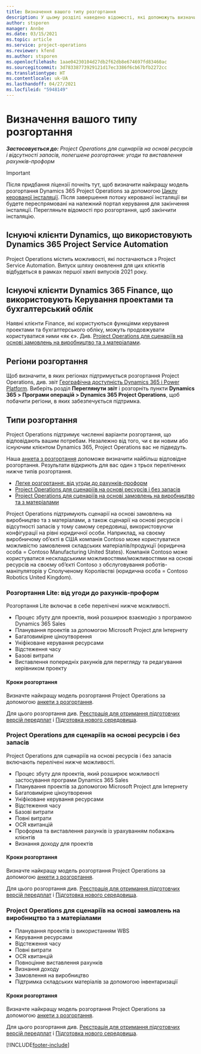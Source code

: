 ```yaml
---
title: Визначення вашого типу розгортання
description: У цьому розділі наведено відомості, які допоможуть визначити правильний тип розгортання Project operations для вашої компанії.
author: stsporen
manager: Annbe
ms.date: 03/15/2021
ms.topic: article
ms.service: project-operations
ms.reviewer: kfend
ms.author: stsporen
ms.openlocfilehash: 1aae04230104d27db2f62db8e674697fd83460ac
ms.sourcegitcommit: 3d78338773929121d17ec3386f6cb67bfb2272cc
ms.translationtype: HT
ms.contentlocale: uk-UA
ms.lasthandoff: 04/27/2021
ms.locfileid: "5948149"
---
```

# <a name="determine-your-deployment-type"></a>Визначення вашого типу розгортання

_**Застосовується до:** Project Operations для сценаріїв на основі ресурсів і відсутності запасів, полегшене розгортання: угоди та виставлення рахунків-проформ_

> [!IMPORTANT]
> Після придбання ліцензії почніть тут, щоб визначити найкращу модель розгортання Dynamics 365 Project Operations за допомогою [Циклу керованої інсталяції](https://aka.ms/provisionprojectoperations).
> Після завершення потоку керованої інсталяції ви будете переспрямовані на належний портал керування для закінчення інсталяції. Перегляньте відомості про розгортання, щоб закінчити інсталяцію.


## <a name="existing-customers-of-dynamics-using-dynamics-365-project-service-automation"></a>Існуючі клієнти Dynamics, що використовують Dynamics 365 Project Service Automation
Project Operations містить можливості, які постачаються з Project Service Automation. Випуск шляху оновлення для цих клієнтів відбудеться в рамках першої хвилі випусків 2021 року.

## <a name="existing-customers-of-dynamics-365-finance-using-project-management-and-accounting"></a>Існуючі клієнти Dynamics 365 Finance, що використовують Керування проектами та бухгалтерський облік 

Наявні клієнти Finance, які користуються функціями керування проектами та бухгалтерського обліку, можуть продовжувати користуватися ними «як є». Див. [Project Operations для сценаріїв на основі замовлень на виробництво та з матеріалами](#pma).


## <a name="deployment-regions"></a>Регіони розгортання
Щоб визначити, в яких регіонах підтримується розгортання Project Operations, див. звіт [Географічна доступність Dynamics 365 і Power Platform](https://dynamics.microsoft.com/en-us/geographic-availability/). Виберіть розділ **Переглянути звіт** і розгорніть пункти **Dynamics 365 > Програми операцій > Dynamics 365 Project Operations**, щоб побачити регіони, в яких забезпечується підтримка.

## <a name="deployment-types"></a>Типи розгортання
Project Operations підтримує численні варіанти розгортання, що відповідають вашим потребам. Незалежно від того, чи є ви новим або існуючим клієнтом Dynamics 365, Project Operations вас не підведуть.

Наша [анкета з розгортання](https://aka.ms/provisionprojectoperations) допоможе визначити найбільш відповідне розгортання. Результати відкриють для вас один з трьох перелічених нижче типів розгортання.

- [Легке розгортання: від угоди до рахунків-проформ](#lite)
- [Project Operations для сценаріїв на основі ресурсів і без запасів](#integrated)
- [Project Operations для сценаріїв на основі замовлень на виробництво та з матеріалами](#pma)

Project Operations підтримують сценарії на основі замовлень на виробництво та з матеріалами, а також сценарії на основі ресурсів і відсутності запасів у тому самому середовищі, використовуючи конфігурації на рівні юридичної особи. Наприклад, на своєму виробничому об’єкті в США компанія Contoso може користуватися можливістю замовлення складських матеріалів/продукції (юридична особа = Contoso Manufacturing United States). Компанія Contoso може користуватися нескладськими можливостями/можливостями на основі ресурсів на своєму об’єкті Contoso з обслуговування роботів-маніпуляторів у Сполученому Королівстві (юридична особа = Contoso Robotics United Kingdom).

### <a name="lite-deployment---deal-to-proforma-invoicing"></a><a  name="lite"></a>Розгортання Lite: від угоди до рахунків-проформ

Розгортання Lite включає в себе перелічені нижче можливості.

- Процес збуту для проектів, який розширює взаємодію з програмою Dynamics 365 Sales
- Планування проектів за допомогою Microsoft Project для Інтернету
- Багатовимірне ціноутворення
- Уніфіковане керування ресурсами
- Відстеження часу
- Базові витрати
- Виставлення попередніх рахунків для перегляду та редагування керівником проекту 

#### <a name="deployment-steps"></a>Кроки розгортання
Визначте найкращу модель розгортання Project Operations за допомогою [анкети з розгортання](https://aka.ms/provisionprojectoperations).

Для цього розгортання див. [Реєстрація для отримання підготовчих версій передплат](lite-preview-subscription-sign-up.md) і [Підготовка нового середовища](lite-deployment.md). 


### <a name="project-operations-for-resourcenon-stocked-scenarios"></a><a name="integrated"></a>Project Operations для сценаріїв на основі ресурсів і без запасів
Project Operations для сценаріїв на основі ресурсів і без запасів включають перелічені нижче можливості.
 
- Процес збуту для проектів, який розширює можливості застосування програми Dynamics 365 Sales
- Планування проектів за допомогою Microsoft Project для Інтернету
- Багатовимірне ціноутворення
- Уніфіковане керування ресурсами
- Відстеження часу
- Базові витрати
- Повні витрати
- OCR квитанцій
- Проформа та виставлення рахунків із урахуванням побажань клієнтів 
- Визнання доходу для проектів

#### <a name="deployment-steps"></a>Кроки розгортання
Визначте найкращу модель розгортання Project Operations за допомогою [анкети з розгортання](https://aka.ms/provisionprojectoperations).

Для цього розгортання див. [Реєстрація для отримання підготовчих версій передплат](resource-sign-up-preview-subscription.md) і [Підготовка нового середовища](resource-provision-new-environment.md). 


### <a name="project-operations-for-stockedproduction-order-scenarios"></a><a name="pma"></a>Project Operations для сценаріїв на основі замовлень на виробництво та з матеріалами

- Планування проектів із використанням WBS
- Керування ресурсами
- Відстеження часу
- Повні витрати
- OCR квитанцій
- Повноцінне виставлення рахунків
- Визнання доходу
- Замовлення на виробництво
- Підтримка складських матеріалів за допомогою інвентаризації

#### <a name="deployment-steps"></a>Кроки розгортання
Визначте найкращу модель розгортання Project Operations за допомогою [анкети з розгортання](https://aka.ms/provisionprojectoperations).

Для цього розгортання див. [Реєстрація для отримання підготовчих версій передплат](/dynamics365/fin-ops-core/dev-itpro/dev-tools/sign-up-preview-subscription?toc=%2fdynamics365%2ffinance%2ftoc.json) і [Підготовка нового середовища](/dynamics365/fin-ops-core/dev-itpro/deployment/deploy-demo-environment?toc=%2fdynamics365%2ffinance%2ftoc.json). 



[!INCLUDE[footer-include](../includes/footer-banner.md)]